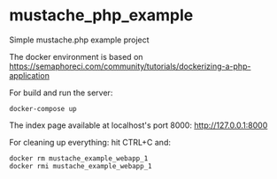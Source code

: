 # mustache_php_example
Simple mustache.php example project

The docker environment is based on https://semaphoreci.com/community/tutorials/dockerizing-a-php-application

For build and run the server: 
```
docker-compose up
```

The index page available at localhost's port 8000: http://127.0.0.1:8000

For cleaning up everything: hit CTRL+C and:

```
docker rm mustache_example_webapp_1
docker rmi mustache_example_webapp_1
```
